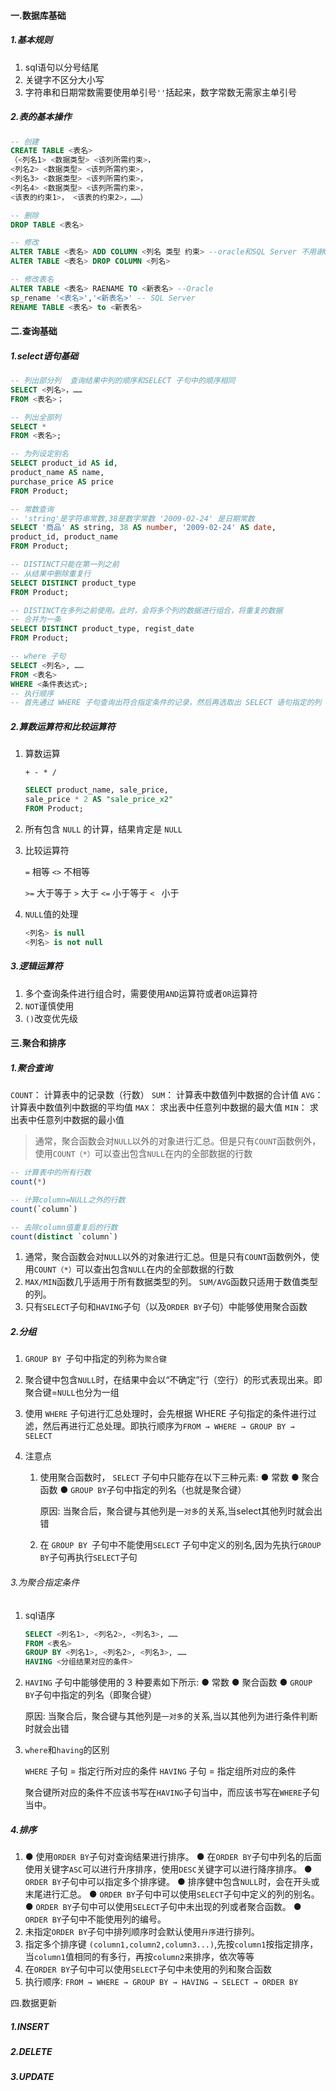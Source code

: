 #### 一.数据库基础

##### 1.基本规则

1. sql语句以分号结尾
2. 关键字不区分大小写
3. 字符串和日期常数需要使用单引号`''`括起来，数字常数无需家主单引号

##### 2.表的基本操作

```sql
-- 创建
CREATE TABLE <表名>
（<列名1> <数据类型> <该列所需约束>，
<列名2> <数据类型> <该列所需约束>，
<列名3> <数据类型> <该列所需约束>，
<列名4> <数据类型> <该列所需约束>，
<该表的约束1>， <该表的约束2>，……）

-- 删除
DROP TABLE <表名>

-- 修改
ALTER TABLE <表名> ADD COLUMN <列名 类型 约束> --oracle和SQL Server 不用谢COLUMN，下同
ALTER TABLE <表名> DROP COLUMN <列名>

-- 修改表名
ALTER TABLE <表名> RAENAME TO <新表名> --Oracle
sp_rename '<表名>','<新表名>' -- SQL Server
RENAME TABLE <表名> to <新表名>


```

#### 二.查询基础

##### 1.select语句基础

```sql
-- 列出部分列  查询结果中列的顺序和SELECT 子句中的顺序相同
SELECT <列名>，……
FROM <表名>；

-- 列出全部列
SELECT *
FROM <表名>;

-- 为列设定别名
SELECT product_id AS id,
product_name AS name,
purchase_price AS price
FROM Product;

-- 常数查询
-- 'string'是字符串常数,38是数字常数 '2009-02-24' 是日期常数
SELECT '商品' AS string, 38 AS number, '2009-02-24' AS date,
product_id, product_name
FROM Product;

-- DISTINCT只能在第一列之前
-- 从结果中删除重复行
SELECT DISTINCT product_type
FROM Product;

-- DISTINCT在多列之前使用。此时，会将多个列的数据进行组合，将重复的数据
-- 合并为一条
SELECT DISTINCT product_type, regist_date
FROM Product;

-- where 子句
SELECT <列名>, ……
FROM <表名>
WHERE <条件表达式>;
-- 执行顺序
-- 首先通过 WHERE 子句查询出符合指定条件的记录，然后再选取出 SELECT 语句指定的列

```

##### 2.算数运算符和比较运算符

1. 算数运算

   `+ - * /`

   ```sql
   SELECT product_name, sale_price,
   sale_price * 2 AS "sale_price_x2"
   FROM Product;
   ```

2. 所有包含 `NULL` 的计算，结果肯定是 `NULL` 

3. 比较运算符

   `=`     	相等
   `<>`   	不相等

   `>=` 		大于等于
   `>`		大于
   `<=` 		小于等于
   `< ` 		小于

4. `NULL`值的处理

   ```sql
   <列名> is null
   <列名> is not null
   ```

##### 3.逻辑运算符

1. 多个查询条件进行组合时，需要使用`AND`运算符或者`OR`运算符
2. `NOT`谨慎使用
3. `()`改变优先级

#### 三.聚合和排序

##### 1.聚合查询

`COUNT`： 计算表中的记录数（行数）
`SUM`： 计算表中数值列中数据的合计值
`AVG`： 计算表中数值列中数据的平均值
`MAX`： 求出表中任意列中数据的最大值
`MIN`： 求出表中任意列中数据的最小值 

> ​      通常，聚合函数会对`NULL`以外的对象进行汇总。但是只有`COUNT`函数例外，使用`COUNT（*）`可以查出包含`NULL`在内的全部数据的行数 

```sql
-- 计算表中的所有行数
count(*)

-- 计算column=NULL之外的行数
count(`column`)

-- 去除column值重复后的行数
count(distinct `column`)
```

1. 通常，聚合函数会对`NULL`以外的对象进行汇总。但是只有`COUNT`函数例外，使用`COUNT（*）`可以查出包含`NULL`在内的全部数据的行数 
2. `MAX/MIN`函数几乎适用于所有数据类型的列。 `SUM/AVG`函数只适用于数值类型的列。
3. 只有`SELECT`子句和`HAVING`子句（以及`ORDER BY`子句）中能够使用聚合函数

##### 2.分组

1. `GROUP BY `子句中指定的列称为`聚合键` 

2. 聚合键中包含`NULL`时，在结果中会以“不确定”行（空行）的形式表现出来。即聚合键=`NULL`也分为一组

3. 使用 `WHERE` 子句进行汇总处理时，会先根据 WHERE 子句指定的条件进行过滤，然后再进行汇总处理。即执行顺序为`FROM → WHERE → GROUP BY → SELECT`

4. 注意点

    1. 使用聚合函数时， `SELECT` 子句中只能存在以下三种元素:
       ●	常数
       ●	聚合函数
       ● `GROUP BY`子句中指定的列名（也就是聚合键）

       原因:  当聚合后，聚合键与其他列是`一对多`的关系,当select其他列时就会出错

   	2. 在 `GROUP BY `子句中不能使用`SELECT` 子句中定义的别名,因为先执行`GROUP BY`子句再执行`SELECT`子句 

###### 3.为聚合指定条件

1. sql语序

   ```sql
   SELECT <列名1>, <列名2>, <列名3>, ……
   FROM <表名>
   GROUP BY <列名1>, <列名2>, <列名3>, ……
   HAVING <分组结果对应的条件>
   ```

2. `HAVING` 子句中能够使用的 3 种要素如下所示:
   ●	常数
   ●	聚合函数
   ● `GROUP BY`子句中指定的列名（即聚合键） 

   原因:  当聚合后，聚合键与其他列是`一对多`的关系,当以其他列为进行条件判断时就会出错

3. `where`和`having`的区别

   `WHERE` 子句 = 指定行所对应的条件
   `HAVING` 子句 = 指定组所对应的条件 

   聚合键所对应的条件不应该书写在`HAVING`子句当中，而应该书写在`WHERE`子句当中。

##### 4.排序

1. ● 使用`ORDER BY`子句对查询结果进行排序。
   ● 在`ORDER BY`子句中列名的后面使用关键字`ASC`可以进行升序排序，使用`DESC`关键字可以进行降序排序。
   ● `ORDER BY`子句中可以指定多个排序键。
   ● 排序健中包含`NULL`时，会在开头或末尾进行汇总。
   ● `ORDER BY`子句中可以使用`SELECT`子句中定义的列的别名。
   ● `ORDER BY`子句中可以使用`SELECT`子句中未出现的列或者聚合函数。
   ● `ORDER BY`子句中不能使用列的编号。 
2. 未指定`ORDER BY`子句中排列顺序时会默认使用`升序`进行排列。
3. 指定多个排序键 `(column1,column2,column3...)`,先按`column1`按指定排序，当`column1`值相同的有多行，再按`column2`来排序，依次等等
4. 在`ORDER BY`子句中可以使用`SELECT`子句中未使用的列和聚合函数
5. 执行顺序: `FROM → WHERE → GROUP BY → HAVING → SELECT → ORDER BY `

四.数据更新

##### 1.INSERT

##### 2.DELETE

##### 3.UPDATE